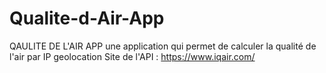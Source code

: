 ﻿# Qualite-d-Air-App
QAULITE DE L'AIR APP une application qui permet de calculer la qualité de l'air par IP geolocation
Site de l'API : https://www.iqair.com/
